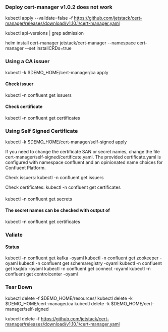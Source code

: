 ### Deploy cert-manager v1.0.2 does not work

kubectl apply --validate=false -f https://github.com/jetstack/cert-manager/releases/download/v1.10.1/cert-manager.yaml

kubectl api-versions | grep admission


helm install cert-manager jetstack/cert-manager --namespace cert-manager --set installCRDs=true


### Using a CA issuer
kubectl -k $DEMO_HOME/cert-manager/ca apply


#### Check issuer
kubectl -n confluent get issuers
#### Check certificate
kubectl -n confluent get certificates


### Using Self Signed Certificate
kubectl -k $DEMO_HOME/cert-manager/self-signed apply

If you need to change the certificate SAN or secret names, change the file cert-manager/self-signed/certificate.yaml. The provided certificate.yaml is configured with namespace confluent and an opinionated name choices for Confluent Platform.

Check issuers: kubectl -n confluent get issuers

Check certificates: kubectl -n confluent get certificates

####
kubectl -n confluent get secrets

#### The secret names can be checked with output of 
kubectl -n confluent get certificates

### Valiate
#### Status
kubectl -n confluent get kafka -oyaml
kubectl -n confluent get zookeeper -oyaml
kubectl -n confluent get schemaregistry -oyaml
kubectl -n confluent get ksqldb -oyaml
kubectl -n confluent get connect -oyaml
kubectl -n confluent get controlcenter -oyaml

### Tear Down
kubectl delete -f $DEMO_HOME/resources/
kubectl delete -k  $DEMO_HOME/cert-manager/ca
kubectl delete -k  $DEMO_HOME/cert-manager/self-signed

kubectl delete -f https://github.com/jetstack/cert-manager/releases/download/v1.10.1/cert-manager.yaml

